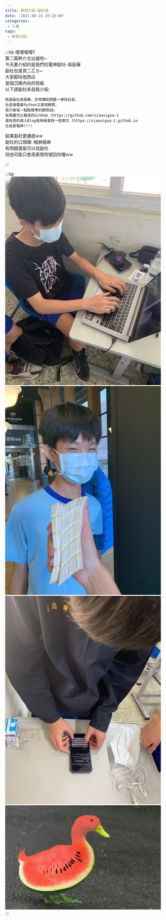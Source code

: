 ```yaml
---
title: 幹部介紹 副社長
date: '2021-08-15 20:28:00'
categories:
 - 人事
tags:
 - 幹部介紹
---
```

:::tip
噹噹噹噹!!\
第二篇幹介文出爐啦~\
今天要介紹的是我們的電神副社-吳庭華\
副社也是資二乙ㄉ~\
大家都叫他西瓜\
是個沉穩內向的孩紙\
以下請副社來自我介紹:
```
我是副社吳庭華，非常爛有問題一律找社長，
社長很電會Python又會寫網頁，
我只會寫一點點簡單的網頁QQ，
有興趣可以看我的GitHub (https://github.com/xiaoxigua-1
還有我的個人Blog有時候會寫一些廢文 (https://xiaoxigua-1.github.io
社長是電神!!!!
```
結果副社更謙虛ww\
副社的口頭禪: 椒麻椒麻\
有問題還是可以找副社\
但他可能只會用表情符號回你喔ww

:::

:::tip
![GG](../img/x/1.jpg)
![GG](../img/x/2.jpg)
![GG](../img/x/3.jpg)
![GG](../img/x/4.jpg)
:::